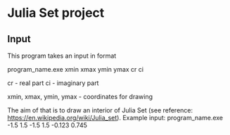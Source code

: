 # Julia Set project

## Input
This program takes an input in format

program_name.exe xmin xmax ymin ymax cr ci

cr - real part
ci - imaginary part

xmin, xmax, ymin, ymax - coordinates for drawing

The aim of that is to draw an interior of Julia Set (see reference: https://en.wikipedia.org/wiki/Julia_set).
Example input: program_name.exe -1.5 1.5 -1.5 1.5 -0.123 0.745